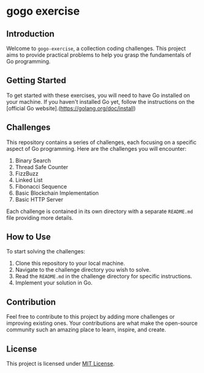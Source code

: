 # gogo exercise

## Introduction

Welcome to `gogo-exercise`, a collection coding challenges. This project aims to provide practical problems to help you grasp the fundamentals of Go programming.

## Getting Started

To get started with these exercises, you will need to have Go installed on your machine. If you haven't installed Go yet, follow the instructions on the [official Go website].(https://golang.org/doc/install)

## Challenges

This repository contains a series of challenges, each focusing on a specific aspect of Go programming. Here are the challenges you will encounter:

1. Binary Search
2. Thread Safe Counter
3. FizzBuzz
4. Linked List
5. Fibonacci Sequence
6. Basic Blockchain Implementation
7. Basic HTTP Server

Each challenge is contained in its own directory with a separate `README.md` file providing more details.

## How to Use

To start solving the challenges:

1. Clone this repository to your local machine.
2. Navigate to the challenge directory you wish to solve.
3. Read the `README.md` in the challenge directory for specific instructions.
4. Implement your solution in Go.

## Contribution

Feel free to contribute to this project by adding more challenges or improving existing ones. Your contributions are what make the open-source community such an amazing place to learn, inspire, and create.

## License

This project is licensed under [MIT License](LICENSE).
